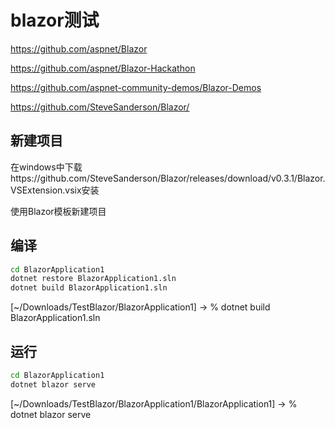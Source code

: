 # blazor测试

https://github.com/aspnet/Blazor

https://github.com/aspnet/Blazor-Hackathon

https://github.com/aspnet-community-demos/Blazor-Demos

https://github.com/SteveSanderson/Blazor/

## 新建项目

在windows中下载https://github.com/SteveSanderson/Blazor/releases/download/v0.3.1/Blazor.VSExtension.vsix安装

使用Blazor模板新建项目

## 编译

```bash
cd BlazorApplication1
dotnet restore BlazorApplication1.sln
dotnet build BlazorApplication1.sln
```
[~/Downloads/TestBlazor/BlazorApplication1]
-> % dotnet build BlazorApplication1.sln

## 运行

```bash
cd BlazorApplication1
dotnet blazor serve
```

[~/Downloads/TestBlazor/BlazorApplication1/BlazorApplication1]
-> % dotnet blazor serve